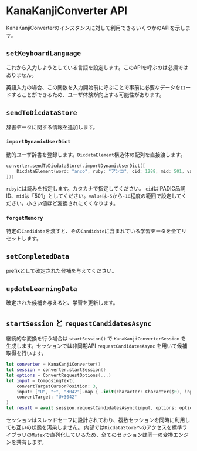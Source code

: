 #  KanaKanjiConverter API

KanaKanjiConverterのインスタンスに対して利用できるいくつかのAPIを示します。

## `setKeyboardLanguage`

これから入力しようとしている言語を設定します。このAPIを呼ぶのは必須ではありません。

英語入力の場合、この関数を入力開始前に呼ぶことで事前に必要なデータをロードすることができるため、ユーザ体験が向上する可能性があります。

## `sendToDicdataStore`

辞書データに関する情報を追加します。

### `importDynamicUserDict`

動的ユーザ辞書を登録します。`DicdataElement`構造体の配列を直接渡します。

```Swift
converter.sendToDicdataStore(.importDynamicUserDict([
    DicdataElement(word: "anco", ruby: "アンコ", cid: 1288, mid: 501, value: -5),
]))
```

`ruby`には読みを指定します。カタカナで指定してください。 `cid`はIPADIC品詞ID、`mid`は「501」としてください。`value`は`-5`から`-10`程度の範囲で設定してください。小さい値ほど変換されにくくなります。

### `forgetMemory`

特定の`Candidate`を渡すと、その`Candidate`に含まれている学習データを全てリセットします。

## `setCompletedData`

prefixとして確定された候補を与えてください。

## `updateLearningData`

確定された候補を与えると、学習を更新します。

## `startSession` と `requestCandidatesAsync`

継続的な変換を行う場合は `startSession()` で `KanaKanjiConverterSession` を生成します。セッションでは非同期API `requestCandidatesAsync` を用いて候補取得を行います。

```Swift
let converter = KanaKanjiConverter()
let session = converter.startSession()
let options = ConvertRequestOptions(...)
let input = ComposingText(
    convertTargetCursorPosition: 3,
    input: ["U", "+", "3042"].map { .init(character: Character($0), inputStyle: .direct) },
    convertTarget: "U+3042"
)
let result = await session.requestCandidatesAsync(input, options: options)
```

セッションはスレッドセーフに設計されており、複数セッションを同時に利用しても互いの状態を汚染しません。
内部では`DicdataStore`へのアクセスを標準ライブラリの`Mutex`で直列化しているため、全てのセッションは同一の変換エンジンを共有します。

